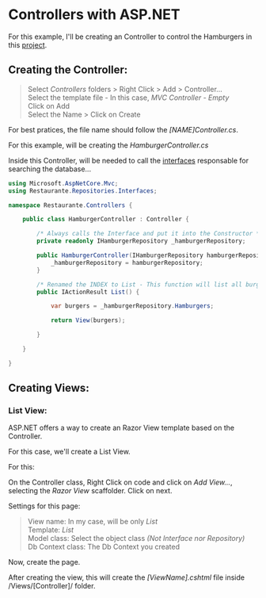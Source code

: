 # Controllers with ASP.NET

For this example, I'll be creating an Controller to control the Hamburgers in this [project](https://github.com/raphaelfrei/hamburger-website).

## Creating the Controller:

> Select *Controllers* folders > Right Click > Add > Controller...<br>
> Select the template file - In this case, *MVC Controller - Empty* <br>
> Click on Add<br>
> Select the Name > Click on Create

For best pratices, the file name should follow the *[NAME]Controller.cs*.

For this example, will be creating the *HamburgerController.cs*

Inside this Controller, will be needed to call the [interfaces](https://github.com/raphaelfrei/asp-net/blob/main/repository-pattern.md) responsable for searching the database...

````csharp
using Microsoft.AspNetCore.Mvc;
using Restaurante.Repositories.Interfaces;

namespace Restaurante.Controllers {

    public class HamburgerController : Controller {

        /* Always calls the Interface and put it into the Constructor */
        private readonly IHamburgerRepository _hamburgerRepository;

        public HamburgerController(IHamburgerRepository hamburgerRepository) {
            _hamburgerRepository = hamburgerRepository;
        }

        /* Renamed the INDEX to List - This function will list all burgers from my db */
        public IActionResult List() {

            var burgers = _hamburgerRepository.Hamburgers;

            return View(burgers);

        }

    }

}
````

## Creating Views:

### List View:

ASP.NET offers a way to create an Razor View template based on the Controller.

For this case, we'll create a List View.

For this:

On the Controller class, Right Click on code and click on *Add View...*, selecting the *Razor View* scaffolder. Click on next.

Settings for this page:

> View name: In my case, will be only *List*<br>
> Template: *List*<br>
> Model class: Select the object class *(Not Interface nor Repository)*<br>
> Db Context class: The Db Context you created<br>

Now, create the page.

After creating the view, this will create the *[ViewName].cshtml* file inside /Views/[Controller]/ folder.
